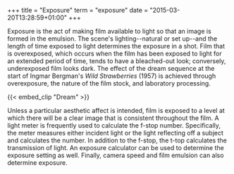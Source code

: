 +++
title = "Exposure"
term = "exposure"
date = "2015-03-20T13:28:59+01:00"
+++

Exposure is the act of making film available to light so that an image
is formed in the emulsion.<!--more--> The scene's lighting--natural or set
up--and the length of time exposed to light determines the exposure in
a shot. Film that is overexposed, which occurs when the film has been
exposed to light for an extended period of time, tends to have a
bleached-out look; conversely, underexposed film looks dark. The
effect of the dream sequence at the start of Ingmar Bergman's <i>Wild
Strawberries</i> (1957) is achieved through overexposure, the nature of
the film stock, and laboratory processing.

{{< embed_clip "Dream" >}}

Unless a particular aesthetic affect is intended, film is exposed to a
level at which there will be a clear image that is consistent
throughout the film. A light meter is frequently used to calculate the
f-stop number. Specifically, the meter measures either incident light
or the light reflecting off a subject and calculates the number. In
addition to the f-stop, the t-top calculates the transmission of
light. An exposure calculator can be used to determine the exposure
setting as well. Finally, camera speed and film emulsion can also
determine exposure.

